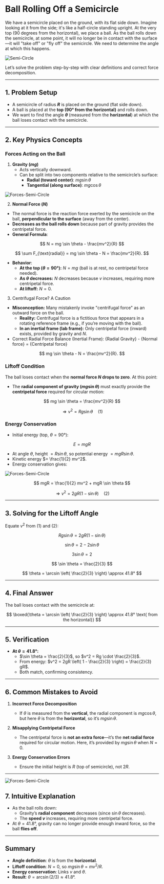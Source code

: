
# **Ball Rolling Off a Semicircle**

We have a semicircle placed on the ground, with its flat side down. Imagine looking at it from the side; it's like a half-circle standing upright. At the very top (90 degrees from the horizontal), we place a ball. As the ball rolls down the semicircle, at some point, it will no longer be in contact with the surface—it will "take off" or "fly off" the semicircle. We need to determine the angle at which this happens.

![Semi-Circle](images/Semi-Circle.png)

Let’s solve the problem step-by-step with clear definitions and correct force decomposition.

---

## **1. Problem Setup**
- A semicircle of radius **$R$** is placed on the ground (flat side down).
- A ball is placed at the **top (90° from the horizontal)** and rolls down.
- We want to find the angle **$\theta$** (measured from the **horizontal**) at which the ball loses contact with the semicircle.

---

## **2. Key Physics Concepts**
### **Forces Acting on the Ball**
1. **Gravity ($mg$)**  
   - Acts vertically downward.
   - Can be split into two components relative to the semicircle’s surface:
     - **Radial (toward center)**: $mg \sin \theta$
     - **Tangential (along surface)**: $mg \cos \theta$

![Forces-Semi-Circle](images/Forces-Semi-Circle.png)

2. **Normal Force ($N$)**  
  - The normal force is the reaction force exerted by the semicircle on the ball, **perpendicular to the surface** (away from the center).
  - **Decreases as the ball rolls down** because part of gravity provides the centripetal force.
  - **General Formula**:  

$$
         N = mg \sin \theta - \frac{mv^2}{R}
$$

$$
         \sum F_{\text{radial}} = mg \sin \theta - N = \frac{mv^2}{R}.
$$

  - **Behavior**:
    - **At the top ($\theta = 90°$):** $N = mg$ (ball is at rest, no centripetal force needed).
    - **As $\theta$ decreases:** $N$ decreases because $v$ increases, requiring more centripetal force.
    - **At liftoff:** $N = 0$.
   
3. Centrifugal Force? A Caution

  - **Misconception:**  Many mistakenly invoke "centrifugal force" as an outward force on the ball.
    - **Reality:**  Centrifugal force is a fictitious force that appears in a rotating reference frame (e.g., if you’re moving with the ball).  
    - **In an inertial frame (lab frame):** Only centripetal force (inward) exists, provided by gravity and $N$.
  - Correct Radial Force Balance (Inertial Frame): {Radial Gravity} - {Normal force} = {Centripetal force} 

$$
         mg \sin \theta  - N = \frac{mv^2}{R}.
$$

### **Liftoff Condition**
The ball loses contact when the **normal force $N$ drops to zero**. At this point:
- The **radial component of gravity ($mg \sin \theta$)** must exactly provide the **centripetal force** required for circular motion:

$$
  mg \sin \theta = \frac{mv^2}{R}
$$

$$
  \Rightarrow v^2 = Rg \sin \theta \quad \text{(1)}
$$

### **Energy Conservation**
- Initial energy (top, $\theta = 90°$):  

$$
  E = mgR
$$

- At angle $\theta$, height $= R \sin \theta$, so potential energy $= mgR \sin \theta$.  
- Kinetic energy $= \frac{1}{2} mv^2$.  
- Energy conservation gives:


![Forces-Semi-Circle](images/Forces-Semi-Circle.png)


$$
  mgR = \frac{1}{2} mv^2 + mgR \sin \theta
$$

$$
  \Rightarrow v^2 = 2gR (1 - \sin \theta) \quad \text{(2)}
$$

---

## **3. Solving for the Liftoff Angle**
Equate $v^2$ from (1) and (2):

$$
Rg \sin \theta = 2gR (1 - \sin \theta)
$$

$$
\sin \theta = 2 - 2 \sin \theta
$$

$$
3 \sin \theta = 2
$$

$$
\sin \theta = \frac{2}{3}
$$

$$
\theta = \arcsin \left( \frac{2}{3} \right) \approx 41.8°
$$

---

## **4. Final Answer**
The ball loses contact with the semicircle at:  

$$
\boxed{\theta = \arcsin \left( \frac{2}{3} \right) \approx 41.8° \text{ from the horizontal}}
$$

---

## **5. Verification**
- **At $\theta = 41.8°$:**
  - $\sin \theta = \frac{2}{3}$, so $v^2 = Rg \cdot \frac{2}{3}$.
  - From energy: $v^2 = 2gR \left( 1 - \frac{2}{3} \right) = \frac{2}{3} gR$.  
  - Both match, confirming consistency.

---

## **6. Common Mistakes to Avoid**
1. **Incorrect Force Decomposition**  
   - If $\theta$ is measured from the **vertical**, the radial component is $mg \cos \theta$, but here $\theta$ is from the **horizontal**, so it’s $mg \sin \theta$.

2. **Misapplying Centripetal Force**  
   - The centripetal force is **not an extra force**—it’s the **net radial force** required for circular motion. Here, it’s provided by $mg \sin \theta$ when $N = 0$.

3. **Energy Conservation Errors**  
   - Ensure the initial height is $R$ (top of semicircle), not $2R$.

---

![Forces-Semi-Circle](images/Forces-Semi-Circle.png)

## **7. Intuitive Explanation**
- As the ball rolls down:
  - Gravity’s **radial component** decreases (since $\sin \theta$ decreases).
  - The **speed $v$** increases, requiring more centripetal force.
- At $\theta = 41.8°$, gravity can no longer provide enough inward force, so the ball **flies off**.

---

## **Summary**
- **Angle definition**: $\theta$ is from the **horizontal**.
- **Liftoff condition**: $N = 0$, so $mg \sin \theta = mv^2 / R$.
- **Energy conservation**: Links $v$ and $\theta$.
- **Result**: $\theta = \arcsin(2/3) \approx 41.8°$.
